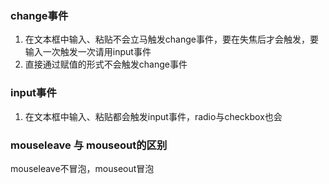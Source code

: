 ### change事件
1. 在文本框中输入、粘贴不会立马触发change事件，要在失焦后才会触发，要输入一次触发一次请用input事件
2. 直接通过赋值的形式不会触发change事件


### input事件
1. 在文本框中输入、粘贴都会触发input事件，radio与checkbox也会

### mouseleave 与 mouseout的区别
mouseleave不冒泡，mouseout冒泡